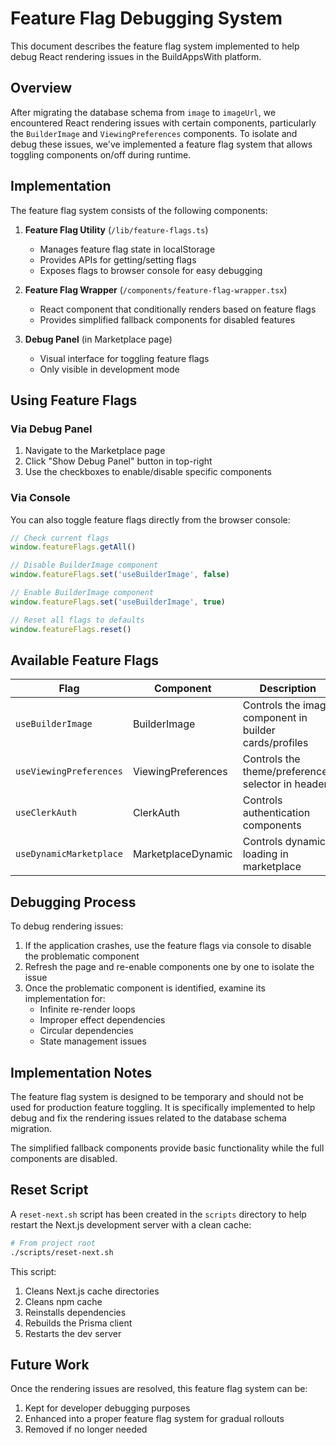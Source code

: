 # Feature Flag Debugging System

This document describes the feature flag system implemented to help debug React rendering issues in the BuildAppsWith platform.

## Overview

After migrating the database schema from `image` to `imageUrl`, we encountered React rendering issues with certain components,
particularly the `BuilderImage` and `ViewingPreferences` components. To isolate and debug these issues, we've implemented
a feature flag system that allows toggling components on/off during runtime.

## Implementation

The feature flag system consists of the following components:

1. **Feature Flag Utility** (`/lib/feature-flags.ts`)
   - Manages feature flag state in localStorage
   - Provides APIs for getting/setting flags
   - Exposes flags to browser console for easy debugging

2. **Feature Flag Wrapper** (`/components/feature-flag-wrapper.tsx`)
   - React component that conditionally renders based on feature flags
   - Provides simplified fallback components for disabled features

3. **Debug Panel** (in Marketplace page)
   - Visual interface for toggling feature flags
   - Only visible in development mode

## Using Feature Flags

### Via Debug Panel

1. Navigate to the Marketplace page
2. Click "Show Debug Panel" button in top-right
3. Use the checkboxes to enable/disable specific components

### Via Console

You can also toggle feature flags directly from the browser console:

```javascript
// Check current flags
window.featureFlags.getAll()

// Disable BuilderImage component
window.featureFlags.set('useBuilderImage', false)

// Enable BuilderImage component
window.featureFlags.set('useBuilderImage', true)

// Reset all flags to defaults
window.featureFlags.reset()
```

## Available Feature Flags

| Flag | Component | Description |
|------|-----------|-------------|
| `useBuilderImage` | BuilderImage | Controls the image component in builder cards/profiles |
| `useViewingPreferences` | ViewingPreferences | Controls the theme/preferences selector in header |
| `useClerkAuth` | ClerkAuth | Controls authentication components |
| `useDynamicMarketplace` | MarketplaceDynamic | Controls dynamic loading in marketplace |

## Debugging Process

To debug rendering issues:

1. If the application crashes, use the feature flags via console to disable the problematic component
2. Refresh the page and re-enable components one by one to isolate the issue
3. Once the problematic component is identified, examine its implementation for:
   - Infinite re-render loops
   - Improper effect dependencies
   - Circular dependencies
   - State management issues

## Implementation Notes

The feature flag system is designed to be temporary and should not be used for production feature toggling. It is specifically 
implemented to help debug and fix the rendering issues related to the database schema migration.

The simplified fallback components provide basic functionality while the full components are disabled.

## Reset Script

A `reset-next.sh` script has been created in the `scripts` directory to help restart the Next.js development server with a clean cache:

```bash
# From project root
./scripts/reset-next.sh
```

This script:
1. Cleans Next.js cache directories
2. Cleans npm cache
3. Reinstalls dependencies
4. Rebuilds the Prisma client
5. Restarts the dev server

## Future Work

Once the rendering issues are resolved, this feature flag system can be:

1. Kept for developer debugging purposes
2. Enhanced into a proper feature flag system for gradual rollouts
3. Removed if no longer needed